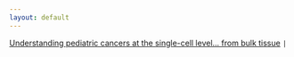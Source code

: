 ```yaml
---
layout: default
---
```


[Understanding pediatric cancers at the single-cell level... from bulk tissue](https://lmrl-bio.github.io/hostedfiles/c1.slides.pptx) `|`
